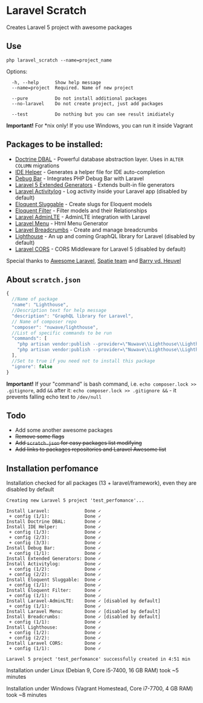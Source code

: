 # Laravel Scratch
Creates Laravel 5 project with awesome packages

## Use

```
php laravel_scratch --name=project_name
```

Options:
```
  -h, --help      Show help message
  --name=project  Required. Name of new project
        
  --pure          Do not install additional packages
  --no-laravel    Do not create project, just add packages

  --test          Do nothing but you can see result imidiately
```

**Important!** For *nix only! If you use Windows, you can run it inside Vagrant

## Packages to be installed:
  * [Doctrine DBAL](https://github.com/doctrine/dbal) - Powerful database abstraction layer. Uses in `ALTER COLUMN` migrations 
  * [IDE Helper](https://github.com/barryvdh/laravel-ide-helper) - Generates a helper file for IDE auto-completion
  * [Debug Bar](https://github.com/barryvdh/laravel-debugbar) - Integrates PHP Debug Bar with Laravel
  * [Laravel 5 Extended Generators](https://github.com/laracasts/Laravel-5-Generators-Extended) - Extends built-in file generators
  * [Laravel Activitylog](https://github.com/spatie/laravel-activitylog) - Log activity inside your Laravel app (disabled by default)
  * [Eloquent Sluggable](https://github.com/cviebrock/eloquent-sluggable) - Create slugs for Eloquent models
  * [Eloquent Filter](https://github.com/Tucker-Eric/EloquentFilter) - Filter models and their Relationships
  * [Laravel AdminLTE](https://github.com/jeroennoten/Laravel-AdminLTE) - AdminLTE integration with Laravel
  * [Laravel Menu](https://github.com/spatie/laravel-menu) - Html Menu Generator
  * [Laravel Breadcrumbs](https://github.com/davejamesmiller/laravel-breadcrumbs) - Create and manage breadcrumbs
  * [Lighthouse](https://github.com/nuwave/lighthouse) - An up and coming GraphQL library for Laravel  (disabled by default)
  * [Laravel CORS](https://github.com/barryvdh/laravel-cors) - CORS Middleware for Laravel 5  (disabled by default)

  Special thanks to [Awesome Laravel](https://github.com/chiraggude/awesome-laravel), [Spatie team](https://github.com/spatie)
and [Barry vd. Heuvel](https://github.com/barryvdh)
## About `scratch.json`

```js
{
  //Name of package
  "name": "Lighthouse",
  //Description text for help message
  "description": "GraphQL library for Laravel",
  // Name of composer repo 
  "composer": "nuwave/lighthouse",
  //List of specific commands to be run
  "commands": [ 
    "php artisan vendor:publish --provider=\"Nuwave\\Lighthouse\\LighthouseServiceProvider\" --tag=schema",
    "php artisan vendor:publish --provider=\"Nuwave\\Lighthouse\\LighthouseServiceProvider\" --tag=config"
  ],
  //Set to true if you need not to install this package
  "ignore": false 
}
```
**Important!** If your "command" is bash command, i.e. `echo composer.lock >> .gitignore`, add `&&` after it: `echo composer.lock >> .gitignore &&` - it prevents falling echo text to `/dev/null`

## Todo
* Add some another awesome packages
* ~~Remove some flags~~
* ~~Add `scratch.json` for easy packages list modifying~~
* ~~Add links to packages repositories and Laravel Awesome list~~

## Installation perfomance
Installation checked for all packages (13 + laravel/framework), even they are disabled by default

```
Creating new Laravel 5 project 'test_perfomance'...

Install Laravel:             Done ✓
 + config (1/1):             Done ✓
Install Doctrine DBAL:       Done ✓
Install IDE Helper:          Done ✓
 + config (1/3):             Done ✓
 + config (2/3):             Done ✓
 + config (3/3):             Done ✓
Install Debug Bar:           Done ✓
 + config (1/1):             Done ✓
Install Extended Generators: Done ✓
Install Activitylog:         Done ✓
 + config (1/2):             Done ✓
 + config (2/2):             Done ✓
Install Eloquent Sluggable:  Done ✓
 + config (1/1):             Done ✓
Install Eloquent Filter:     Done ✓
 + config (1/1):             Done ✓
Install Laravel-AdminLTE:    Done ✓ [disabled by default]
 + config (1/1):             Done ✓
Install Laravel Menu:        Done ✓ [disabled by default]
Install Breadcrumbs:         Done ✓ [disabled by default]
 + config (1/1):             Done ✓
Install Lighthouse:          Done ✓
 + config (1/2):             Done ✓
 + config (2/2):             Done ✓
Install Laravel CORS:        Done ✓ 
 + config (1/1):             Done ✓

Laravel 5 project 'test_perfomance' successfully created in 4:51 min
```

Installation under Linux (Debian 9, Core i5-7400, 16 GB RAM) took ~5 minutes

Installation under Windows (Vagrant Homestead, Core i7-7700, 4 GB RAM) took ~8 minutes

